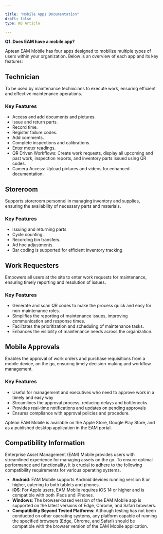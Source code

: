 ```yaml
---  
 
title: "Mobile Apps Documentation"  
draft: false 
type: KB Article
 
---
```


**Q1. Does EAM have a mobile app?**

Aptean EAM Mobile has four apps designed to mobilize multiple types of users within your
organization. Below is an overview of each app and its key features:

## Technician

To be used by maintenance technicians to execute work, ensuring efficient and effective
maintenance operations.

### Key Features

* Access and add documents and pictures.
* Issue and return parts.
* Record time.
* Register failure codes.
* Add comments.
* Complete inspections and calibrations.
* Enter meter readings.
* QR Driven Workflows: Create work requests, display all upcoming and past work, inspection
reports, and inventory parts issued using QR codes.
* Camera Access: Upload pictures and videos for enhanced documentation.

## Storeroom

Supports storeroom personnel in managing inventory and supplies, ensuring the availability of
necessary parts and materials.

### Key Features

* Issuing and returning parts.
* Cycle counting.
* Recording bin transfers.
* Ad hoc adjustments.
* Bar coding is supported for efficient inventory tracking.

## Work Requesters

Empowers all users at the site to enter work requests for maintenance, ensuring timely reporting
and resolution of issues.

### Key Features

* Generate and scan QR codes to make the process quick and easy for non-maintenance
roles.
* Simplifies the reporting of maintenance issues, improving communication and response
times.
* Facilitates the prioritization and scheduling of maintenance tasks.
* Enhances the visibility of maintenance needs across the organization.

## Mobile Approvals

Enables the approval of work orders and purchase requisitions from a mobile device, on the go,
ensuring timely decision-making and workflow management.

### Key Features

* Useful for management and executives who need to approve work in a timely and easy way
* Streamlines the approval process, reducing delays and bottlenecks
* Provides real-time notifications and updates on pending approvals
* Ensures compliance with approval policies and procedure.  

Aptean EAM Mobile is available on the Apple Store, Google Play Store, and as a published
desktop application in the EAM portal.

## Compatibility Information

Enterprise Asset Management (EAM) Mobile provides users with streamlined experience for
managing assets on the go. To ensure optimal performance and functionality, it is crucial to adhere to the following compatibility requirements for various operating systems.
* **Android**: EAM Mobile supports Android devices running version 8 or higher, catering to both
tablets and phones.
* **iOS**: For Apple users, EAM Mobile requires iOS 14 or higher and is compatible with both
iPads and iPhones.
* **Windows**: The browser-based version of the EAM Mobile app is supported on the latest
versions of Edge, Chrome, and Safari browsers.
* **Compatibility Beyond Tested Platforms**: Although testing has not been conducted on
other operating systems, any platform capable of running the specified browsers (Edge,
Chrome, and Safari) should be compatible with the browser version of the EAM Mobile application.

